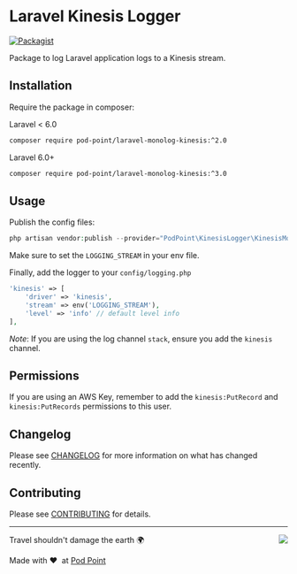 # Laravel Kinesis Logger

[![Packagist](https://img.shields.io/packagist/v/Pod-Point/laravel-monolog-kinesis.svg)](https://packagist.org/packages/pod-point/laravel-monolog-kinesis)

Package to log Laravel application logs to a Kinesis stream.

## Installation

Require the package in composer:

Laravel < 6.0
```bash
composer require pod-point/laravel-monolog-kinesis:^2.0
```

Laravel 6.0+
```bash
composer require pod-point/laravel-monolog-kinesis:^3.0
```

## Usage

Publish the config files:

```php
php artisan vendor:publish --provider="PodPoint\KinesisLogger\KinesisMonologServiceProvider"
```

Make sure to set the `LOGGING_STREAM` in your env file.

Finally, add the logger to your `config/logging.php`

```php
'kinesis' => [
    'driver' => 'kinesis',
    'stream' => env('LOGGING_STREAM'),
    'level' => 'info' // default level info
],
```

*Note*: If you are using the log channel `stack`, ensure you add the `kinesis` channel.

## Permissions

If you are using an AWS Key, remember to add the `kinesis:PutRecord` and `kinesis:PutRecords` permissions to this user.

## Changelog

Please see [CHANGELOG](CHANGELOG.md) for more information on what has changed recently.

## Contributing

Please see [CONTRIBUTING](CONTRIBUTING.md) for details.

---

<img src="https://d3h256n3bzippp.cloudfront.net/pod-point-logo.svg" align="right" />

Travel shouldn't damage the earth 🌍

Made with ❤️&nbsp;&nbsp;at [Pod Point](https://pod-point.com)
